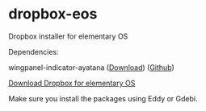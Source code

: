 # dropbox-eos
Dropbox installer for elementary OS

Dependencies:

wingpanel-indicator-ayatana (<a href="https://github.com/giovannicaligaris/dropbox-eos/releases/download/0.1/wingpanel-indicator-ayatana_0.2.1-2_amd64.deb">Download</a>) (<a href="https://github.com/eth-p/wingpanel-indicator-ayatana">Github</a>)

<a href="https://github.com/giovannicaligaris/dropbox-eos/releases/download/0.1/dropbox-eos_0.1_amd64.deb">Download Dropbox for elementary OS</a>

Make sure you install the packages using Eddy or Gdebi.
